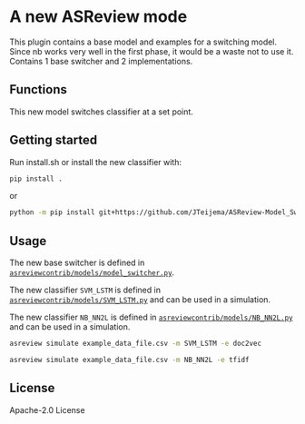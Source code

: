 # A new ASReview mode

This plugin contains a base model and examples for a switching model. Since nb works very well in the first phase, it would be a waste not to use it. Contains 1 base switcher and 2 implementations.

## Functions
This new model switches classifier at a set point.


## Getting started

Run install.sh or install the new classifier with:

```bash
pip install .
```

or

```bash
python -m pip install git+https://github.com/JTeijema/ASReview-Model_Switcher.git
```


## Usage

The new base switcher is defined in
[`asreviewcontrib/models/model_switcher.py`](asreviewcontrib/models/model_switcher.py).

The new classifier `SVM_LSTM` is defined in
[`asreviewcontrib/models/SVM_LSTM.py`](asreviewcontrib/models/SVM_LSTM.py) 
and can be used in a simulation.

The new classifier `NB_NN2L` is defined in
[`asreviewcontrib/models/NB_NN2L.py`](asreviewcontrib/models/NB_NN2L.py) 
and can be used in a simulation.

```bash
asreview simulate example_data_file.csv -m SVM_LSTM -e doc2vec
```

```bash
asreview simulate example_data_file.csv -m NB_NN2L -e tfidf
```

## License
Apache-2.0 License 
